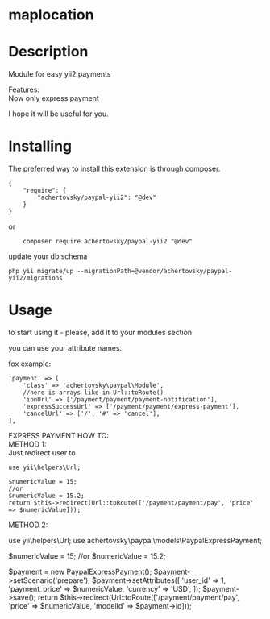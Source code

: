 # maplocation

Description
======
Module for easy yii2 payments

Features:  
Now only express payment

I hope it will be useful for you. 


Installing
======
The preferred way to install this extension is through composer.

```
{
	"require": {
	    "achertovsky/paypal-yii2": "@dev"
    }
}
```

or

```
	composer require achertovsky/paypal-yii2 "@dev"
```

update your db schema

```
php yii migrate/up --migrationPath=@vendor/achertovsky/paypal-yii2/migrations
```
Usage
======
to start using it - please, add it to your modules section

you can use your attribute names.

fox example: 
```
'payment' => [
    'class' => 'achertovsky\paypal\Module',
    //here is arrays like in Url::toRoute()
    'ipnUrl' => ['/payment/payment/payment-notification'],
    'expressSuccessUrl' => ['/payment/payment/express-payment'],
    'cancelUrl' => ['/', '#' => 'cancel'],
],
```
EXPRESS PAYMENT HOW TO:  
METHOD 1:  
Just redirect user to
```
use yii\helpers\Url;

$numericValue = 15;
//or
$numericValue = 15.2;
return $this->redirect(Url::toRoute(['/payment/payment/pay', 'price' => $numericValue]));
```
METHOD 2:

use yii\helpers\Url;
use achertovsky\paypal\models\PaypalExpressPayment;

$numericValue = 15;
//or
$numericValue = 15.2;

$payment = new PaypalExpressPayment();
$payment->setScenario('prepare');
$payment->setAttributes([
	'user_id' => 1,
	'payment_price' => $numericValue,
	'currency' => 'USD',
]);
$payment->save();
return $this->redirect(Url::toRoute(['/payment/payment/pay', 'price' => $numericValue, 'modelId' => $payment->id]));